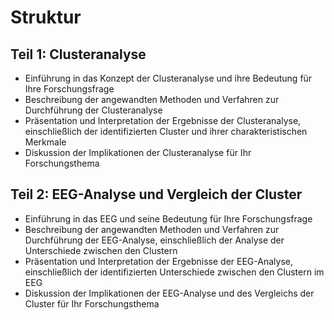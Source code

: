 # Struktur

## Teil 1: Clusteranalyse
- Einführung in das Konzept der Clusteranalyse und ihre Bedeutung für Ihre Forschungsfrage
- Beschreibung der angewandten Methoden und Verfahren zur Durchführung der Clusteranalyse
- Präsentation und Interpretation der Ergebnisse der Clusteranalyse, einschließlich der identifizierten Cluster und ihrer charakteristischen Merkmale
- Diskussion der Implikationen der Clusteranalyse für Ihr Forschungsthema

## Teil 2: EEG-Analyse und Vergleich der Cluster
- Einführung in das EEG und seine Bedeutung für Ihre Forschungsfrage
- Beschreibung der angewandten Methoden und Verfahren zur Durchführung der EEG-Analyse, einschließlich der Analyse der Unterschiede zwischen den Clustern
- Präsentation und Interpretation der Ergebnisse der EEG-Analyse, einschließlich der identifizierten Unterschiede zwischen den Clustern im EEG
- Diskussion der Implikationen der EEG-Analyse und des Vergleichs der Cluster für Ihr Forschungsthema
